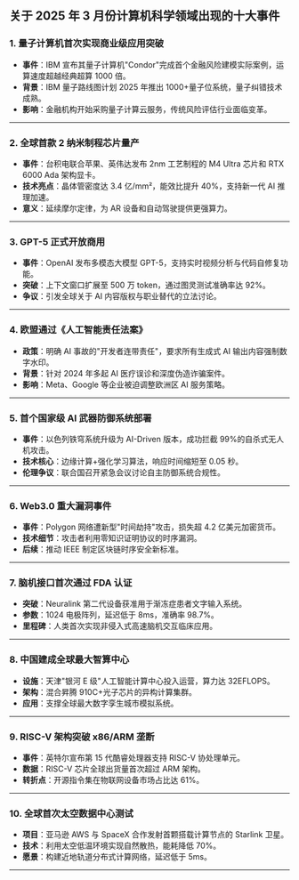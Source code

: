 ## 关于 2025 年 3 月份计算机科学领域出现的十大事件

### **1. 量子计算机首次实现商业级应用突破**

- **事件**：IBM 宣布其量子计算机"Condor"完成首个金融风险建模实际案例，运算速度超越经典超算 1000 倍。
- **背景**：IBM 量子路线图计划 2025 年推出 1000+量子位系统，量子纠错技术成熟。
- **影响**：金融机构开始采购量子计算云服务，传统风险评估行业面临变革。

---

### **2. 全球首款 2 纳米制程芯片量产**

- **事件**：台积电联合苹果、英伟达发布 2nm 工艺制程的 M4 Ultra 芯片和 RTX 6000 Ada 架构显卡。
- **技术亮点**：晶体管密度达 3.4 亿/mm²，能效比提升 40%，支持新一代 AI 推理加速。
- **意义**：延续摩尔定律，为 AR 设备和自动驾驶提供更强算力。

---

### **3. GPT-5 正式开放商用**

- **事件**：OpenAI 发布多模态大模型 GPT-5，支持实时视频分析与代码自修复功能。
- **突破**：上下文窗口扩展至 500 万 token，通过图灵测试准确率达 92%。
- **争议**：引发全球关于 AI 内容版权与职业替代的立法讨论。

---

### **4. 欧盟通过《人工智能责任法案》**

- **政策**：明确 AI 事故的"开发者连带责任"，要求所有生成式 AI 输出内容强制数字水印。
- **背景**：针对 2024 年多起 AI 医疗误诊和深度伪造诈骗案件。
- **影响**：Meta、Google 等企业被迫调整欧洲区 AI 服务策略。

---

### **5. 首个国家级 AI 武器防御系统部署**

- **事件**：以色列铁穹系统升级为 AI-Driven 版本，成功拦截 99%的自杀式无人机攻击。
- **技术核心**：边缘计算+强化学习算法，响应时间缩短至 0.05 秒。
- **伦理争议**：联合国召开紧急会议讨论自主防御系统合规性。

---

### **6. Web3.0 重大漏洞事件**

- **事件**：Polygon 网络遭新型"时间劫持"攻击，损失超 4.2 亿美元加密货币。
- **技术细节**：攻击者利用零知识证明协议的时序漏洞。
- **后续**：推动 IEEE 制定区块链时序安全新标准。

---

### **7. 脑机接口首次通过 FDA 认证**

- **突破**：Neuralink 第二代设备获准用于渐冻症患者文字输入系统。
- **参数**：1024 电极阵列，延迟低于 8ms，准确率 98.7%。
- **里程碑**：人类首次实现非侵入式高速脑机交互临床应用。

---

### **8. 中国建成全球最大智算中心**

- **设施**：天津"银河 E 级"人工智能计算中心投入运营，算力达 32EFLOPS。
- **架构**：混合昇腾 910C+光子芯片的异构计算集群。
- **应用**：支撑全球最大数字孪生城市模拟系统。

---

### **9. RISC-V 架构突破 x86/ARM 垄断**

- **事件**：英特尔宣布第 15 代酷睿处理器支持 RISC-V 协处理单元。
- **数据**：RISC-V 芯片全球出货量首次超过 ARM 架构。
- **转折点**：开源指令集在物联网设备市场占比达 61%。

---

### **10. 全球首次太空数据中心测试**

- **项目**：亚马逊 AWS 与 SpaceX 合作发射首颗搭载计算节点的 Starlink 卫星。
- **技术**：利用太空低温环境实现自然散热，能耗降低 70%。
- **愿景**：构建近地轨道分布式计算网络，延迟低于 5ms。

---
